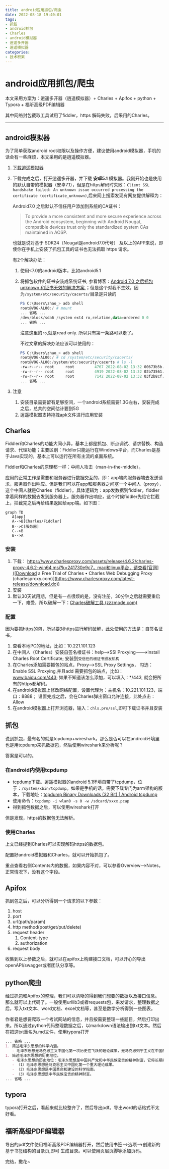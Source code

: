 ```yaml
---
title: android应用抓包/爬虫
date: 2022-08-18 19:40:01
tags:
- 抓包
- android抓包
- Charles 
- android模拟器
- 逍遥多开器
- 逍遥模拟器
categories:
- 技术积累
---
```


# android应用抓包/爬虫

本文采用方案为：逍遥多开器（逍遥模拟器）+ Charles + Apifox + python + Typora + 福昕高级PDF编辑器

其中网络封包截取工具试用了fiddler，https 解码失败，后采用的Charles。

---

<!-- more -->

## android模拟器

为了简单获取android root权限以及操作方便，建议使用android模拟器，手机的话会有一些麻烦，本文采用的是逍遥模拟器。

1. [下载逍遥模拟器](https://download.microvirt.com/download/XYAZ-Setup.exe)

2. 下载完成之后，打开逍遥多开器，并下载 **安卓5.1** 模拟器。我刚开始也是使用的默认自带的模拟器（安卓7.1），但是在https解码时失败：`Client SSL handshake failed: An unknown issue occurred processing the certificate (certificate_unknown)`,后来网上搜索发现有网友提供解释为：

   Android7.0 之后默认不信任用户添加到系统的CA证书：

   > To provide a more consistent and more secure experience across the Android ecosystem, beginning with Android Nougat, compatible devices trust only the standardized system CAs maintained in AOSP.

   也就是说对基于 SDK24（Nougat是android7.0代号） 及以上的APP来说，即使你在手机上安装了抓包工具的证书也无法抓取 https 请求。

   有2个解决办法：

   1. 使用<7.0的android版本，比如android5.1

   2. 将抓包软件的证书安装成系统证书, 参看博客：[Android 7.0 之后抓包 unknown 和证书无效的解决方案 ](https://blog.lv5.moe/p/solutions-to-certificate-invalidation-after-android-7)；但是这个对我不生效，因为`/system/etc/security/cacerts/`目录是只读的

      ```powershell
      PS C:\Users\zhao_> adb shell
      root@VOG-AL00:/ # mount
      ... 省略 ...
      /dev/block/sda6 /system ext4 ro,relatime,data=ordered 0 0
      ... 省略 ...
      ```

      注意这里的`ro`,就是read only. 所以只有第一条路可以走了。

      不过文章的解决办法应该可以使用的：

      ```powershell
      PS C:\Users\zhao_> adb shell
      root@VOG-AL00:/ # cd /system/etc/security/cacerts/
      root@VOG-AL00:/system/etc/security/cacerts # ls -l
      -rw-r--r-- root     root         4767 2022-08-02 13:32 00673b5b.0
      -rw-r--r-- root     root         4919 2022-08-02 13:32 02b73561.0
      -rw-r--r-- root     root         7142 2022-08-02 13:32 03f2b8cf.0
      ... 省略 ...
      ```

3. 注意

   1. 安装目录需要留有足够空间，一个android系统需要1.3G左右，安装完成之后，总共的空间估计要到5G
   2. 逍遥模拟器支持拖拽apk文件进行应用安装

## Charles

Fiddler和Charles的功能大同小异，基本上都是抓包、断点调试、请求替换、构造请求、代理功能；主要区别：Fiddler只能运行在Windows平台，而Charles是基于Java实现的，基本上可以运行在所有主流的桌面系统。

Fiddler和Charles的原理都一样：中间人攻击（man-in-the-middle）。

应用的正常工作是需要和服务器进行数据交互的，即：app端向服务器端去发送请求，服务器作出响应。但是我们可以在app和服务器之间塞一个中间人（proxy），这个中间人就是Charles（fiddler）。具体逻辑为：app发数据到fiddler，fiddler拿着同样的数据去发到服务器上。服务器作出响应，这个时候fiddler先给它拦截上，拦截完之后再给结果返回给app端。如下图：

```mermaid
graph TD
   A[app]
   A-->B[Charles/Fiddler]
   B-->C[服务器]
   C-->B
   B-->A
```

### 安装

1. 下载： https://www.charlesproxy.com/assets/release/4.6.2/charles-proxy-4.6.2-win64.msi?k=241730e9c7，mac和linux平台，请查看[官网]([Download a Free Trial of Charles • Charles Web Debugging Proxy (charlesproxy.com)](https://www.charlesproxy.com/latest-release/download.do))
2. 安装
3. 默认30天试用期，但是有一点很烦的是，没有注册，30分钟之后就需要重启一下，难受，所以破解一下：[Charles破解工具 (zzzmode.com)](https://www.zzzmode.com/mytools/charles/)

### 配置

因为要抓https的包，所以要对https进行解码破解，此处使用的方法是：自签名证书。

1. 查看本地PC的地址，比如：10.221.101.123
2. 在中间人（Charles）安装自签名根证书：help-->SSl Proxying--->Install Charles Root Certificate; 安装到`受信任的根证书颁发机构`
3. 在Charles添加需要抓包的站点，Proxy-->SSL Proxy Settings， 勾选：Enable  SSL  Proxying,并且add 需要抓包的站点，比如：www.baidu.com/443; 如果不知道该怎么添加，可以填入：*/443, 就会把所有的https都解码。
4. 在android模拟器上修改网络配置，设置代理为：主机名：10.221.101.123，端口：8888； 设置完成之后，会在Charles弹出窗口允许连接，此处点击：Allow
5. 在android模拟器上打开浏览器，输入：`chls.pro/ssl`,即可下载证书并且安装

## 抓包

说到抓包，最有名的就是tcpdump+wireshark。那么是否可以在android环境里也是用tcpdump来抓数据包，然后使用wireshark来分析呢？

答案是可以的。

### 在android内使用tcpdump

- tcpdump下载。逍遥模拟器的android 5.1环境自带了tcpdump，位于：`/system/xbin/tcpdump`。如果是手机的话，需要下载专门为arm架构的版本，下载地址：[tcpdump Binary Downloads (32 Bit) | Android tcpdump](https://www.androidtcpdump.com/android-tcpdump/downloads)
- 使用命令：`tcpdump -i wlan0 -s 0 -w /sdcard/xxxx.pcap`
- 得到抓包数据之后，可以使用wireshark打开

但是发现，https的数据包无法解析。

### 使用Charles

上文已经提到Charles可以实现解码https的数据包。

配置好android模拟器和Charles，就可以开始抓包了。

重点查看右侧Contents内的数据，如果内容不对，可以参看Overview-->Notes，正常情况下，没有这个字段。

## Apifox

抓到包之后，可以分析得到一个请求的以下参数：

1. host
2. port
3. url(path/param)
4. http method(post/get/put/delete)
5. request header
   1. Content-type
   2. authorization
6. request body

收集到以上参数之后，就可以在apifox上构建接口文档，可以开心的导出openAPI/swagger或者团队分享等。

## python爬虫

经过抓包和Apifox的整理，我们可以清晰的得到我们想要的数据以及接口信息。那么就可以上代码了。一般使用urllib3或者requests包，来发请求，整理数据之后，写入txt文本、word文档、excel文档等，甚至是数学分析得到一些图表。

作者君是想要爬取一个考试网站的信息，并且按需要整理一些题目，然后打印出来。所以通过python代码整理数据之后，以markdown语法输出到txt文本。然后在把这txt重名为.md文件，使用typora打开

```markdown
... 省略 ... 
1. 简述毛泽东思想的科学内涵。
   - 毛泽东思想是马克思主义中国化第一次历史性飞跃的理论成果，是马克思列宁主义在中国的运用和发展，是被实践证明了的关于中国革命和建设的正确的理论原则和经验总结，是中国共产党集体智慧的结晶。其含义主要包括：第一，毛泽东思想是以马克思列宁主义原理作指导、在解决中国革命和建设实际问题中形成的理论体系，是中国化的马克思主义。第二，毛泽东思想是被实践证明了的正确的理论原则和经验总结。第三，毛泽东思想是中国共产党集体智慧的结晶，毛泽东是这个理论体系的主要创造者。
1. 简述毛泽东思想的历史地位。
   - 毛泽东思想的历史地位：毛泽东思想是中国共产党和中华民族宝贵的精神财富，它将长期指导我们的思想和行动。
   - （1）毛泽东思想是马克思主义中国化第一个重大理论成果。
   - （2）毛泽东思想是中国革命和建设的科学指南。
   - （3）毛泽东思想是中华民族宝贵的精神财富。
... 省略 ... 
```

## typora

typora打开之后，看起来就比较整齐了，然后导出pdf。导出word的话格式不太好看。

## 福昕高级PDF编辑器

导出的pdf文件使用福昕高级PDF编辑器打开，然后使用书签-->选项-->创建新的基于书签结构的目录页,即可 生成目录。可以使用页眉页脚等添加页码。



完结，撒花~



